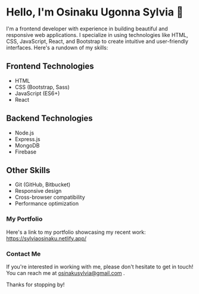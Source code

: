# Hello, I'm Osinaku Ugonna Sylvia 👋

I'm a frontend developer with  experience in building beautiful and responsive web applications. I specialize in using technologies like HTML, CSS, JavaScript, React, and Bootstrap to create intuitive and user-friendly interfaces. Here's a rundown of my skills:

## Frontend Technologies

- HTML
- CSS (Bootstrap, Sass)
- JavaScript (ES6+)
- React


## Backend Technologies

- Node.js
- Express.js
- MongoDB
- Firebase

## Other Skills

- Git (GitHub, Bitbucket)
- Responsive design
- Cross-browser compatibility
- Performance optimization


### My Portfolio

Here's a link to my portfolio showcasing my recent work: https://sylviaosinaku.netlify.app/

### Contact Me

If you're interested in working with me, please don't hesitate to get in touch! You can reach me at osinakusylvia@gmail.com .

Thanks for stopping by!

